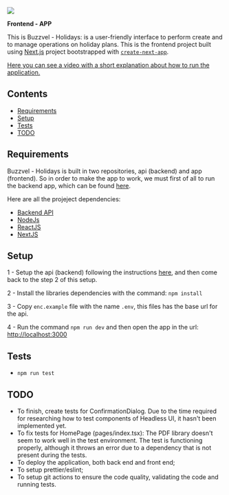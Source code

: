 <img src="https://github.com/gpfurlaneto/buzzvel-holidays-app/blob/main/public/logo-light.svg">

**Frontend - APP**



This is Buzzvel - Holidays: is a user-friendly interface to perform create and to manage operations on holiday plans. This is the frontend project built using [Next.js](https://nextjs.org/) project bootstrapped with [`create-next-app`](https://github.com/vercel/next.js/tree/canary/packages/create-next-app).

[Here you can see a video with a short explanation about how to run the application.](https://www.loom.com/share/db88db208d954fb6832d96be5ebae514?sid=81bbe36b-d64d-400a-85e1-ee7880c4e1d5)

## Contents

- [Requirements](#requirements)
- [Setup](#setup)
- [Tests](#tests)
- [TODO](#todo)

## Requirements
Buzzvel - Holidays is built in two repositories, api (backend) and app (frontend). So in order to make the app to work, we must first of all to run the backend app, which can be found [here](https://github.com/gpfurlaneto/buzzvel-holidays-app/).

Here are all the projeject dependencies:
    
- [Backend API](https://github.com/gpfurlaneto/buzzvel-holidays-api)
- [NodeJs](https://nodejs.org)
- [ReactJS](https://reactjs.org/)
- [NextJS](https://nextjs.org/)


## Setup

1 - Setup the api (backend) following the instructions [here](https://github.com/gpfurlaneto/buzzvel-holidays-app/), and then come back to the step 2 of this setup.

2 - Install the libraries dependencies with the command:
```npm install```

3 - Copy `enc.example` file with the name `.env`, this files has the base url for the api.

4 - Run the command `npm run dev` and then open the app in the url: [http://localhost:3000](http://localhost:3000)


## Tests
- `npm run test`


## TODO
- To finish, create tests for ConfirmationDialog. Due to the time required for researching how to test components of Headless UI, it hasn't been implemented yet.
- To fix tests for HomePage (pages/index.tsx): The PDF library doesn't seem to work well in the test environment. The test is functioning properly, although it throws an error due to a dependency that is not present during the tests.
- To deploy the application, both back end and front end;
- To setup prettier/eslint;
- To setup git actions to ensure the code quality, validating the code and running tests.
